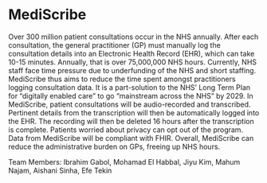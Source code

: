 # MediScribe
Over 300 million patient consultations occur in the NHS annually. After each consultation, the general practitioner (GP) must manually log the consultation details into an Electronic Health Record (EHR), which can take 10-15 minutes. Annually, that is over 75,000,000 NHS hours. Currently, NHS staff face time pressure due to underfunding of the NHS and short staffing. MediScribe thus aims to reduce the time spent amongst practitioners logging consultation data. It is a part-solution to the NHS’ Long Term Plan for “digitally enabled care” to go “mainstream across the NHS” by 2029. In MediScribe, patient consultations will be audio-recorded and transcribed. Pertinent details from the transcription will then be automatically logged into the EHR. The recording will then be deleted 16 hours after the transcription is complete. Patients worried about privacy can opt out of the program. Data from MediScribe will be compliant with FHIR.  Overall, MediScribe can reduce the administrative burden on GPs, freeing up NHS hours.

Team Members: Ibrahim Gabol, Mohamad El Habbal, Jiyu Kim, Mahum Najam, Aishani Sinha, Efe Tekin
